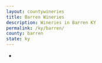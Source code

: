 ```yaml
---
layout: countywineries
title: Barren Wineries
description: Wineries in Barren KY
permalink: /ky/barren/
county: barren
state: ky
---
```

-
